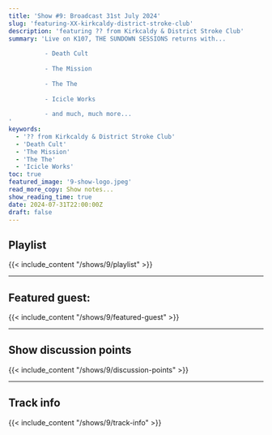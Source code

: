 ```yaml
---
title: 'Show #9: Broadcast 31st July 2024'
slug: 'featuring-XX-kirkcaldy-district-stroke-club'
description: 'featuring ?? from Kirkcaldy & District Stroke Club'
summary: 'Live on K107, THE SUNDOWN SESSIONS returns with...
 
          - Death Cult
                    
          - The Mission
          
          - The The
          
          - Icicle Works
          
          - and much, much more...
'
keywords:
  - '?? from Kirkcaldy & District Stroke Club'
  - 'Death Cult'
  - 'The Mission'
  - 'The The'
  - 'Icicle Works'
toc: true
featured_image: '9-show-logo.jpeg'
read_more_copy: Show notes...
show_reading_time: true
date: 2024-07-31T22:00:00Z
draft: false
---
```


## Playlist
{{< include_content "/shows/9/playlist" >}}

---

## Featured guest:
{{< include_content "/shows/9/featured-guest" >}}

---

## Show discussion points
{{< include_content "/shows/9/discussion-points" >}}

---

## Track info
{{< include_content "/shows/9/track-info" >}}

